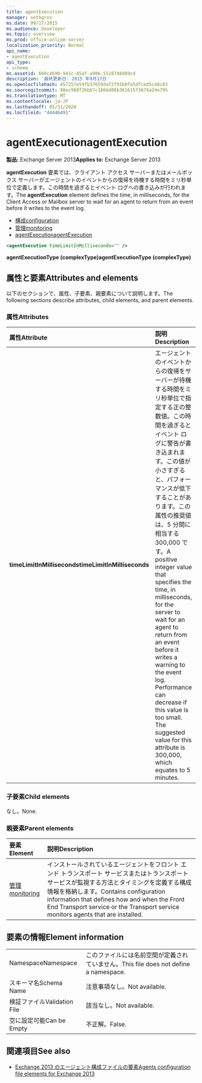 ```yaml
---
title: agentExecution
manager: sethgros
ms.date: 09/17/2015
ms.audience: Developer
ms.topic: overview
ms.prod: office-online-server
localization_priority: Normal
api_name:
- agentExecution
api_type:
- schema
ms.assetid: 600c4690-941c-45af-a906-5528748d09cd
description: '最終更新日: 2015 年9月17日'
ms.openlocfilehash: 457257e59fb37659daf2f91b0fa5dfced5c48c03
ms.sourcegitcommit: 88ec988f2bb67c1866d06b361615f3674a24e795
ms.translationtype: MT
ms.contentlocale: ja-JP
ms.lasthandoff: 05/31/2020
ms.locfileid: "44446491"
---
```

# <a name="agentexecution"></a><span data-ttu-id="ccd11-103">agentExecution</span><span class="sxs-lookup"><span data-stu-id="ccd11-103">agentExecution</span></span>
  
<span data-ttu-id="ccd11-104">**製品:** Exchange Server 2013</span><span class="sxs-lookup"><span data-stu-id="ccd11-104">**Applies to:** Exchange Server 2013</span></span> 
  
<span data-ttu-id="ccd11-105">**agentExecution** 要素では、クライアント アクセス サーバーまたはメールボックス サーバーがエージェントのイベントからの復帰を待機する時間をミリ秒単位で定義します。この時間を過ぎるとイベント ログへの書き込みが行われます。</span><span class="sxs-lookup"><span data-stu-id="ccd11-105">The **agentExecution** element defines the time, in milliseconds, for the Client Access or Mailbox server to wait for an agent to return from an event before it writes to the event log.</span></span> 
  
- [<span data-ttu-id="ccd11-106">構成</span><span class="sxs-lookup"><span data-stu-id="ccd11-106">configuration</span></span>](configuration.md)  
- [<span data-ttu-id="ccd11-107">管理</span><span class="sxs-lookup"><span data-stu-id="ccd11-107">monitoring</span></span>](monitoring.md)
- [<span data-ttu-id="ccd11-108">agentExecution</span><span class="sxs-lookup"><span data-stu-id="ccd11-108">agentExecution</span></span>](agentexecution.md)
  
```XML
<agentExecution timeLimitInMilliseconds="" />
```

<span data-ttu-id="ccd11-109">**agentExecutionType (complexType)**</span><span class="sxs-lookup"><span data-stu-id="ccd11-109">**agentExecutionType (complexType)**</span></span>

## <a name="attributes-and-elements"></a><span data-ttu-id="ccd11-110">属性と要素</span><span class="sxs-lookup"><span data-stu-id="ccd11-110">Attributes and elements</span></span>

<span data-ttu-id="ccd11-111">以下のセクションで、属性、子要素、親要素について説明します。</span><span class="sxs-lookup"><span data-stu-id="ccd11-111">The following sections describe attributes, child elements, and parent elements.</span></span>
  
### <a name="attributes"></a><span data-ttu-id="ccd11-112">属性</span><span class="sxs-lookup"><span data-stu-id="ccd11-112">Attributes</span></span>

|<span data-ttu-id="ccd11-113">**属性**</span><span class="sxs-lookup"><span data-stu-id="ccd11-113">**Attribute**</span></span>|<span data-ttu-id="ccd11-114">**説明**</span><span class="sxs-lookup"><span data-stu-id="ccd11-114">**Description**</span></span>|
|:-----|:-----|
|<span data-ttu-id="ccd11-115">**timeLimitInMilliseconds**</span><span class="sxs-lookup"><span data-stu-id="ccd11-115">**timeLimitInMilliseconds**</span></span> <br/> |<span data-ttu-id="ccd11-p101">エージェントのイベントからの復帰をサーバーが待機する時間をミリ秒単位で指定する正の整数値。この時間を過ぎるとイベント ログに警告が書き込まれます。この値が小さすぎると、パフォーマンスが低下することがあります。この属性の推奨値は、5 分間に相当する 300,000 です。</span><span class="sxs-lookup"><span data-stu-id="ccd11-p101">A positive integer value that specifies the time, in milliseconds, for the server to wait for an agent to return from an event before it writes a warning to the event log. Performance can decrease if this value is too small. The suggested value for this attribute is 300,000, which equates to 5 minutes.</span></span>  <br/> |
   
### <a name="child-elements"></a><span data-ttu-id="ccd11-119">子要素</span><span class="sxs-lookup"><span data-stu-id="ccd11-119">Child elements</span></span>

<span data-ttu-id="ccd11-120">なし。</span><span class="sxs-lookup"><span data-stu-id="ccd11-120">None.</span></span>
  
### <a name="parent-elements"></a><span data-ttu-id="ccd11-121">親要素</span><span class="sxs-lookup"><span data-stu-id="ccd11-121">Parent elements</span></span>

|<span data-ttu-id="ccd11-122">**要素**</span><span class="sxs-lookup"><span data-stu-id="ccd11-122">**Element**</span></span>|<span data-ttu-id="ccd11-123">**説明**</span><span class="sxs-lookup"><span data-stu-id="ccd11-123">**Description**</span></span>|
|:-----|:-----|
|[<span data-ttu-id="ccd11-124">管理</span><span class="sxs-lookup"><span data-stu-id="ccd11-124">monitoring</span></span>](monitoring.md) <br/> |<span data-ttu-id="ccd11-125">インストールされているエージェントをフロント エンド トランスポート サービスまたはトランスポート サービスが監視する方法とタイミングを定義する構成情報を格納します。</span><span class="sxs-lookup"><span data-stu-id="ccd11-125">Contains configuration information that defines how and when the Front End Transport service or the Transport service monitors agents that are installed.</span></span>  <br/> |
   
## <a name="element-information"></a><span data-ttu-id="ccd11-126">要素の情報</span><span class="sxs-lookup"><span data-stu-id="ccd11-126">Element information</span></span>

|||
|:-----|:-----|
|<span data-ttu-id="ccd11-127">Namespace</span><span class="sxs-lookup"><span data-stu-id="ccd11-127">Namespace</span></span>  <br/> |<span data-ttu-id="ccd11-128">このファイルには名前空間が定義されていません。</span><span class="sxs-lookup"><span data-stu-id="ccd11-128">This file does not define a namespace.</span></span>  <br/> |
|<span data-ttu-id="ccd11-129">スキーマ名</span><span class="sxs-lookup"><span data-stu-id="ccd11-129">Schema Name</span></span>  <br/> |<span data-ttu-id="ccd11-130">注意事項なし。</span><span class="sxs-lookup"><span data-stu-id="ccd11-130">Not available.</span></span>  <br/> |
|<span data-ttu-id="ccd11-131">検証ファイル</span><span class="sxs-lookup"><span data-stu-id="ccd11-131">Validation File</span></span>  <br/> |<span data-ttu-id="ccd11-132">該当なし。</span><span class="sxs-lookup"><span data-stu-id="ccd11-132">Not available.</span></span>  <br/> |
|<span data-ttu-id="ccd11-133">空に設定可能</span><span class="sxs-lookup"><span data-stu-id="ccd11-133">Can be Empty</span></span>  <br/> |<span data-ttu-id="ccd11-134">不正解。</span><span class="sxs-lookup"><span data-stu-id="ccd11-134">False.</span></span>  <br/> |
   
## <a name="see-also"></a><span data-ttu-id="ccd11-135">関連項目</span><span class="sxs-lookup"><span data-stu-id="ccd11-135">See also</span></span>

- [<span data-ttu-id="ccd11-136">Exchange 2013 のエージェント構成ファイルの要素</span><span class="sxs-lookup"><span data-stu-id="ccd11-136">Agents configuration file elements for Exchange 2013</span></span>](agents-configuration-file-elements-for-exchange-2013.md)

